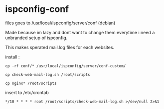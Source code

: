 # ispconfig-conf

files goes to /usr/local/ispconfig/server/conf (debian)

Made because im lazy and dont want to change them everytime i need a unbranded setup of ispconfig.

This makes sperated mail.log files for each websites.


install :

	cp -rf conf/* /usr/local/ispconfig/server/conf-custom/

	cp check-web-mail-log.sh /root/scripts

	cp nginx* /root/scripts

insert to /etc/crontab

	*/10 * * * * root /root/scripts/check-web-mail-log.sh >/dev/null 2>&1
